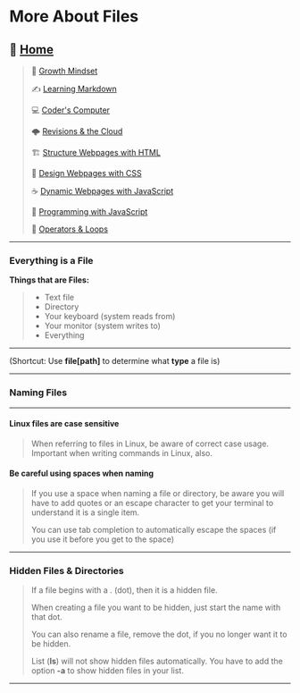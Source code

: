 # More About Files

## 🏡 [**Home**](https://mistidinzy.github.io/ReadingNotes/)

> 💭 [Growth Mindset](01-GrowthMindset.md)
>
> ✍️ [Learning Markdown](02-LearningMarkdown.md)
>
> 💻 [Coder's Computer](03-CodersComputer.md)
>
> 🌩️ [Revisions & the Cloud](04-RevisionsCloud.md)
>
> 🏗️ [Structure Webpages with HTML](05-Structure.md)
>
> 🎨 [Design Webpages with CSS](06-DesignCSS.md)
>
> ☕ [Dynamic Webpages with JavaScript](07-DynamicJavascript.md)
>
> 🌵 [Programming with JavaScript](08-ProgramJS.md)
>
> 🤖 [Operators & Loops](09-OperatorsLoops.md)
<!-- >
> 🧮 [Computer Architecture & Logic](10-CompArchLogic.md) -->

_____

### Everything is a File

**Things that are Files:**

> * Text file
> * Directory
> * Your keyboard (system reads from)
> * Your monitor (system writes to)
> * Everything

_____

(Shortcut: Use **file[path]** to determine what **type** a file is)

_____

### Naming Files

_____

#### Linux files are case sensitive

> When referring to files in Linux, be aware of correct case usage. Important when writing commands in Linux, also.

#### Be careful using spaces when naming

> If you use a space when naming a file or directory, be aware you will have to add quotes or an escape character to get your terminal to understand it is a single item.
>
> You can use tab completion to automatically escape the spaces (if you use it before you get to the space)

_____

### Hidden Files & Directories

> If a file begins with a . (dot), then it is a hidden file.
>
> When creating a file you want to be hidden, just start the name with that dot.
>
> You can also rename a file, remove the dot, if you no longer want it to be hidden.
>
> List (**ls**) will not show hidden files automatically. You have to add the option **-a** to show hidden files in your list.

_____
